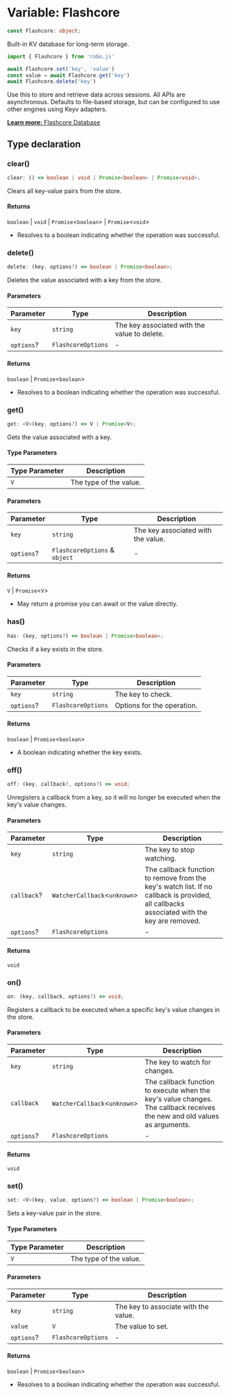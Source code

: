 # Variable: Flashcore

```ts
const Flashcore: object;
```

Built-in KV database for long-term storage.

```ts
import { Flashcore } from 'robo.js'

await Flashcore.set('key', 'value')
const value = await Flashcore.get('key')
await Flashcore.delete('key')
```

Use this to store and retrieve data across sessions. All APIs are asynchronous.
Defaults to file-based storage, but can be configured to use other engines using Keyv adapters.

[**Learn more:** Flashcore Database](https://robojs.dev/robojs/flashcore)

## Type declaration

### clear()

```ts
clear: () => boolean | void | Promise<boolean> | Promise<void>;
```

Clears all key-value pairs from the store.

#### Returns

`boolean` \| `void` \| `Promise`\<`boolean`\> \| `Promise`\<`void`\>

- Resolves to a boolean indicating whether the operation was successful.

### delete()

```ts
delete: (key, options?) => boolean | Promise<boolean>;
```

Deletes the value associated with a key from the store.

#### Parameters

| Parameter | Type | Description |
| ------ | ------ | ------ |
| `key` | `string` | The key associated with the value to delete. |
| `options`? | `FlashcoreOptions` | - |

#### Returns

`boolean` \| `Promise`\<`boolean`\>

- Resolves to a boolean indicating whether the operation was successful.

### get()

```ts
get: <V>(key, options?) => V | Promise<V>;
```

Gets the value associated with a key.

#### Type Parameters

| Type Parameter | Description |
| ------ | ------ |
| `V` | The type of the value. |

#### Parameters

| Parameter | Type | Description |
| ------ | ------ | ------ |
| `key` | `string` | The key associated with the value. |
| `options`? | `FlashcoreOptions` & `object` | - |

#### Returns

`V` \| `Promise`\<`V`\>

- May return a promise you can await or the value directly.

### has()

```ts
has: (key, options?) => boolean | Promise<boolean>;
```

Checks if a key exists in the store.

#### Parameters

| Parameter | Type | Description |
| ------ | ------ | ------ |
| `key` | `string` | The key to check. |
| `options`? | `FlashcoreOptions` | Options for the operation. |

#### Returns

`boolean` \| `Promise`\<`boolean`\>

- A boolean indicating whether the key exists.

### off()

```ts
off: (key, callback?, options?) => void;
```

Unregisters a callback from a key, so it will no longer be executed when the key's value changes.

#### Parameters

| Parameter | Type | Description |
| ------ | ------ | ------ |
| `key` | `string` | The key to stop watching. |
| `callback`? | `WatcherCallback`\<`unknown`\> | The callback function to remove from the key's watch list. If no callback is provided, all callbacks associated with the key are removed. |
| `options`? | `FlashcoreOptions` | - |

#### Returns

`void`

### on()

```ts
on: (key, callback, options?) => void;
```

Registers a callback to be executed when a specific key's value changes in the store.

#### Parameters

| Parameter | Type | Description |
| ------ | ------ | ------ |
| `key` | `string` | The key to watch for changes. |
| `callback` | `WatcherCallback`\<`unknown`\> | The callback function to execute when the key's value changes. The callback receives the new and old values as arguments. |
| `options`? | `FlashcoreOptions` | - |

#### Returns

`void`

### set()

```ts
set: <V>(key, value, options?) => boolean | Promise<boolean>;
```

Sets a key-value pair in the store.

#### Type Parameters

| Type Parameter | Description |
| ------ | ------ |
| `V` | The type of the value. |

#### Parameters

| Parameter | Type | Description |
| ------ | ------ | ------ |
| `key` | `string` | The key to associate with the value. |
| `value` | `V` | The value to set. |
| `options`? | `FlashcoreOptions` | - |

#### Returns

`boolean` \| `Promise`\<`boolean`\>

- Resolves to a boolean indicating whether the operation was successful.
